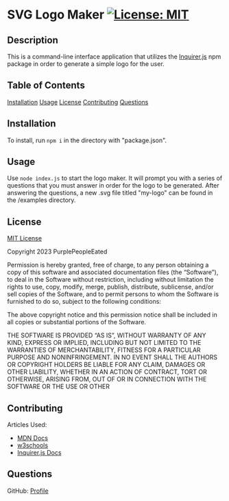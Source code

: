 # SVG Logo Maker [![License: MIT](https://img.shields.io/badge/License-MIT-yellow.svg)](https://opensource.org/licenses/MIT)

## Description

This is a command-line interface application that utilizes the [Inquirer.js](https://www.npmjs.com/package/inquirer?activeTab=readme) npm package in order to generate a simple logo for the user.

## Table of Contents
[Installation](#installation)
[Usage](#usage)
[License](#license)
[Contributing](#contributing)
[Questions](#questions)

## Installation

To install, run `npm i` in the directory with "package.json".

## Usage

Use `node index.js` to start the logo maker. It will prompt you with a series of questions that you must answer in order for the logo to be generated. After answering the questions, a new .svg file titled "my-logo" can be found in the /examples directory.

## License
[MIT License](https://opensource.org/license/mit/)
    
  Copyright 2023 PurplePeopleEated

  Permission is hereby granted, free of charge, to any person obtaining a copy of 
  this software and associated documentation files (the “Software”), to deal in 
  the Software without restriction, including without limitation the rights to use, 
  copy, modify, merge, publish, distribute, sublicense, and/or sell copies of the 
  Software, and to permit persons to whom the Software is furnished to do so, subject 
  to the following conditions:

  The above copyright notice and this permission notice shall be included in all copies 
  or substantial portions of the Software.

  THE SOFTWARE IS PROVIDED “AS IS”, WITHOUT WARRANTY OF ANY KIND, EXPRESS OR IMPLIED, 
  INCLUDING BUT NOT LIMITED TO THE WARRANTIES OF MERCHANTABILITY, FITNESS FOR A PARTICULAR 
  PURPOSE AND NONINFRINGEMENT. IN NO EVENT SHALL THE AUTHORS OR COPYRIGHT HOLDERS BE 
  LIABLE FOR ANY CLAIM, DAMAGES OR OTHER LIABILITY, WHETHER IN AN ACTION OF CONTRACT, TORT 
  OR OTHERWISE, ARISING FROM, OUT OF OR IN CONNECTION WITH THE SOFTWARE OR THE USE OR OTHER

## Contributing

Articles Used:
- [MDN Docs](https://developer.mozilla.org/)
- [w3schools](https://www.w3schools.com/)
- [Inquirer.js Docs](https://www.npmjs.com/package/inquirer?activeTab=readme)

## Questions

GitHub: [Profile](https://github.com/PurplePeopleEated)